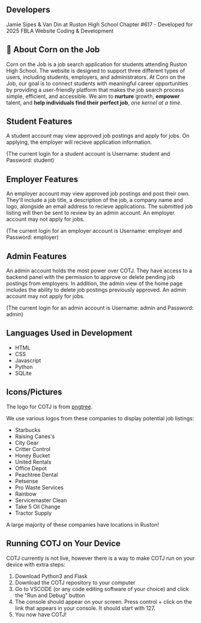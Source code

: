 ## Developers
Jamie Sipes & Van Din at Ruston High School Chapter #617 - Developed for 2025 FBLA Website Coding & Development 

## 🌽 About Corn on the Job
Corn on the Job is a job search application for students attending Ruston High School. The website is designed to support three different types of users, including students, employers, and administrators. At Corn on the Job, our goal is to connect students with meaningful career opportunities by providing a user-friendly platform that makes the job search process simple, efficient, and accessible. We aim to **nurture** growth, **empower** talent, and **help individuals find their perfect job**, *one kernel at a time*.

## Student Features
A student account may view approved job postings and apply for jobs. On applying, the employer will recieve application information. 

(The current login for a student account is Username: student and Password: student)

## Employer Features
An employer account may view approved job postings and post their own. They'll include a job title, a description of the job, a company name and logo, alongside an email address to recieve applications. The submitted job listing will then be sent to review by an admin account. An employer account may not apply for jobs.

(The current login for an employer account is Username: employer and Password: employer)

## Admin Features
An admin account holds the most power over COTJ. They have access to a backend panel with the permission to approve or delete pending job postings from employers. In addition, the admin view of the home page includes the ability to delete job postings previously approved. An admin account may not apply for jobs.

(The current login for an admin account is Username: admin and Password: admin)

## Languages Used in Development
- HTML
- CSS
- Javascript
- Python
- SQLite

## Icons/Pictures 
The logo for COTJ is from [pngtree](https://pngtree.com/freepng/cartoon-corn_8733013.html).

We use various logos from these companies to display potential job listings:
- Starbucks
- Raising Canes's
- City Gear
- Critter Control
- Honey Bucket
- United Rentals
- Office Depot
- Peachtree Dental
- Petsense
- Pro Waste Services
- Rainbow
- Servicemaster Clean
- Take 5 Oil Change
- Tractor Supply

A large majority of these companies have locations in Ruston!

## Running COTJ on Your Device
COTJ currently is not live, however there is a way to make COTJ run on your device with extra steps:
1. Download Python3 and Flask
2. Download the COTJ repository to your computer
3. Go to VSCODE (or any code editing software of your choice) and click the "Run and Debug" button
4. The console should appear on your screen. Press control + click on the link that appears in your console. It should start with 127.
5. You now have COTJ!